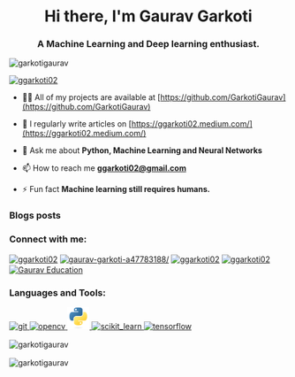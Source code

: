 <h1 align="center">Hi there, I'm Gaurav Garkoti</h1>
<h3 align="center">A Machine Learning and Deep learning enthusiast.</h3>

<p align="left"> <img src="https://komarev.com/ghpvc/?username=garkotigaurav&label=Profile%20views&color=0e75b6&style=flat" alt="garkotigaurav" /> </p>

<p align="left"> <a href="https://twitter.com/ggarkoti02" target="blank"><img src="https://img.shields.io/twitter/follow/ggarkoti02?logo=twitter&style=for-the-badge" alt="ggarkoti02" /></a> </p>

- 👨‍💻 All of my projects are available at [https://github.com/GarkotiGaurav](https://github.com/GarkotiGaurav)

- 📝 I regularly write articles on [https://ggarkoti02.medium.com/](https://ggarkoti02.medium.com/)

- 💬 Ask me about **Python, Machine Learning and Neural Networks**

- 📫 How to reach me **ggarkoti02@gmail.com**

- ⚡ Fun fact **Machine learning still requires humans.**

### Blogs posts
<!-- BLOG-POST-LIST:START -->
<!-- BLOG-POST-LIST:END -->

<h3 align="left">Connect with me:</h3>
<p align="left">
<a href="https://twitter.com/ggarkoti02" target="blank"><img align="center" src="https://raw.githubusercontent.com/rahuldkjain/github-profile-readme-generator/neutral-icons/src/images/icons/Social/twitter.svg" alt="ggarkoti02" height="30" width="40" /></a>
<a href="https://linkedin.com/in/gaurav-garkoti-a47783188/" target="blank"><img align="center" src="https://raw.githubusercontent.com/rahuldkjain/github-profile-readme-generator/neutral-icons/src/images/icons/Social/linked-in-alt.svg" alt="gaurav-garkoti-a47783188/" height="30" width="40" /></a>
<a href="https://kaggle.com/ggarkoti02" target="blank"><img align="center" src="https://raw.githubusercontent.com/rahuldkjain/github-profile-readme-generator/neutral-icons/src/images/icons/Social/kaggle.svg" alt="ggarkoti02" height="30" width="40" /></a>
<a href="https://ggarkoti02.medium.com/" target="blank"><img align="center" src="https://raw.githubusercontent.com/rahuldkjain/github-profile-readme-generator/neutral-icons/src/images/icons/Social/medium.svg" alt="ggarkoti02" height="30" width="40" /></a>
<a href="https://www.youtube.com/channel/UCwgcJUxDjsVUtrl4baJ6Mpw" target="blank"><img align="center" src="https://pngpedia.blogspot.com/2019/11/youtube-subscribe-icon-logo.html" alt="Gaurav Education" height="30" width="40" /></a>
</p>

<h3 align="left">Languages and Tools:</h3>
<p align="left"> <a href="https://git-scm.com/" target="_blank"> <img src="https://www.vectorlogo.zone/logos/git-scm/git-scm-icon.svg" alt="git" width="40" height="40"/> </a> <a href="https://opencv.org/" target="_blank"> <img src="https://www.vectorlogo.zone/logos/opencv/opencv-icon.svg" alt="opencv" width="40" height="40"/> </a> <a href="https://www.python.org" target="_blank"> <img src="https://raw.githubusercontent.com/devicons/devicon/master/icons/python/python-original.svg" alt="python" width="40" height="40"/> </a> <a href="https://scikit-learn.org/" target="_blank"> <img src="https://upload.wikimedia.org/wikipedia/commons/0/05/Scikit_learn_logo_small.svg" alt="scikit_learn" width="40" height="40"/> </a> <a href="https://www.tensorflow.org" target="_blank"> <img src="https://beautifulpixels.com/web/new-youtube-logo/" alt="tensorflow" width="40" height="40"/> </a> </p>

<p><img align="center" src="https://github-readme-stats.vercel.app/api/top-langs?username=garkotigaurav&show_icons=true&locale=en&layout=compact" alt="garkotigaurav" /></p>

<p><img align="center" src="https://github-readme-streak-stats.herokuapp.com/?user=garkotigaurav&" alt="garkotigaurav" /></p>
